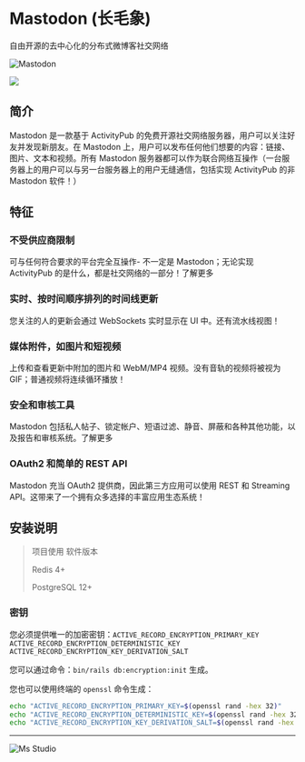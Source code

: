 # Mastodon (长毛象)

自由开源的去中心化的分布式微博客社交网络

![Mastodon](https://file.lifebus.top/imgs/mastodon_cover.png)

![](https://img.shields.io/badge/%E6%96%B0%E7%96%86%E8%90%8C%E6%A3%AE%E8%BD%AF%E4%BB%B6%E5%BC%80%E5%8F%91%E5%B7%A5%E4%BD%9C%E5%AE%A4-%E6%8F%90%E4%BE%9B%E6%8A%80%E6%9C%AF%E6%94%AF%E6%8C%81-blue)

## 简介

Mastodon 是一款基于 ActivityPub 的免费开源社交网络服务器，用户可以关注好友并发现新朋友。在 Mastodon
上，用户可以发布任何他们想要的内容：链接、图片、文本和视频。所有 Mastodon 服务器都可以作为联合网络互操作（一台服务器上的用户可以与另一台服务器上的用户无缝通信，包括实现
ActivityPub 的非 Mastodon 软件！）

## 特征

### 不受供应商限制

可与任何符合要求的平台完全互操作- 不一定是 Mastodon；无论实现 ActivityPub 的是什么，都是社交网络的一部分！了解更多

### 实时、按时间顺序排列的时间线更新

您关注的人的更新会通过 WebSockets 实时显示在 UI 中。还有流水线视图！

### 媒体附件，如图片和短视频

上传和查看更新中附加的图片和 WebM/MP4 视频。没有音轨的视频将被视为 GIF；普通视频将连续循环播放！

### 安全和审核工具

Mastodon 包括私人帖子、锁定帐户、短语过滤、静音、屏蔽和各种其他功能，以及报告和审核系统。了解更多

### OAuth2 和简单的 REST API

Mastodon 充当 OAuth2 提供商，因此第三方应用可以使用 REST 和 Streaming
API。这带来了一个拥有众多选择的丰富应用生态系统！

## 安装说明

> 项目使用 软件版本
>
> Redis 4+
>
> PostgreSQL 12+

### 密钥

您必须提供唯一的加密密钥：`ACTIVE_RECORD_ENCRYPTION_PRIMARY_KEY` `ACTIVE_RECORD_ENCRYPTION_DETERMINISTIC_KEY` `ACTIVE_RECORD_ENCRYPTION_KEY_DERIVATION_SALT`

您可以通过命令：`bin/rails db:encryption:init` 生成。

您也可以使用终端的 `openssl` 命令生成：

```bash
echo "ACTIVE_RECORD_ENCRYPTION_PRIMARY_KEY=$(openssl rand -hex 32)"
echo "ACTIVE_RECORD_ENCRYPTION_DETERMINISTIC_KEY=$(openssl rand -hex 32)"
echo "ACTIVE_RECORD_ENCRYPTION_KEY_DERIVATION_SALT=$(openssl rand -hex 32)"
```

---

![Ms Studio](https://file.lifebus.top/imgs/ms_blank_001.png)
